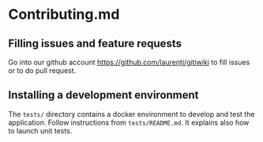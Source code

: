 Contributing.md
===============


Filling issues and feature requests
-----------------------------------

Go into our github account https://github.com/laurentj/gitiwiki to fill issues or to do pull request.


Installing a development environment
------------------------------------

The `tests/` directory contains a docker environment to develop and test the
application. Follow instructions from `tests/README.md`.
It explains also how to launch unit tests.
